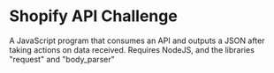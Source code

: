 # Shopify API Challenge
A JavaScript program that consumes an API and outputs a JSON after taking actions on data received.
Requires NodeJS, and the libraries "request" and "body_parser"
